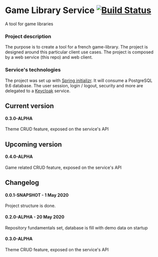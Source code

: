 # Game Library Service [![Build Status](https://travis-ci.org/xxjokerx/game-library-service.svg?branch=master)](https://travis-ci.org/xxjokerx/game-library-service)

A tool for game libraries

### Project description

The purpose is to create a tool for a french game-library. The project is designed around this particular client
use cases.
The project is composed by a web service (this repo) and web client.

### Service's technologies

The project was set up with [Spring initializr](https://start.spring.io/).
It will consume a PostgreSQL 9.6 database.
The user session, login / logout, security and more are delegated to a [Keycloak](https://www.keycloak.org/) service.

## Current version
#### 0.3.0-ALPHA
Theme CRUD feature, exposed on the service's API

## Upcoming version
#### 0.4.0-ALPHA
Game related CRUD feature, exposed on the service's API

## Changelog
#### 0.0.1-SNAPSHOT - 1 May 2020
Project structure is done.

#### 0.2.0-ALPHA - 20 May 2020
Repository fundamentals set, database is fill with demo data on startup

#### 0.3.0-ALPHA
Theme CRUD feature, exposed on the service's API